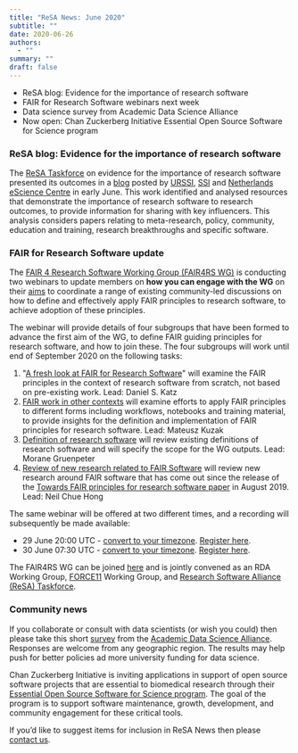 ```yaml
---
title: "ReSA News: June 2020"
subtitle: ""
date: 2020-06-26
authors:
  - ""
summary: ""
draft: false
---
```


- ReSA blog: Evidence for the importance of research software
- FAIR for Research Software webinars next week
- Data science survey from Academic Data Science Alliance
- Now open: Chan Zuckerberg Initiative Essential Open Source Software for Science program

### ReSA blog: Evidence for the importance of research software

The [ReSA Taskforce](http://www.researchsoft.org/resa-taskforces-join-us/) on evidence for the importance of research software presented its outcomes in a [blog](https://zenodo.org/record/3884311#.Xt7-NvJS-lM) posted by [URSSI](http://urssi.us/blog/2020/06/08/evidence-for-the-importance-of-research-software/), [SSI](https://www.software.ac.uk/blog/2020-06-08-evidence-importance-research-software) and [Netherlands eScience Centre](https://blog.esciencecenter.nl/evidence-for-the-importance-of-research-software-1cb4a49077f3) in early June. This work identified and analysed resources that demonstrate the importance of research software to research outcomes, to provide information for sharing with key influencers. This analysis considers papers relating to meta-research, policy, community, education and training, research breakthroughs and specific software.

### FAIR for Research Software update

The [FAIR 4 Research Software Working Group (FAIR4RS WG)](https://www.rd-alliance.org/groups/fair-4-research-software-fair4rs-wg) is conducting two webinars to update members on **how you can engage with the WG** on their [aims](https://www.rd-alliance.org/node/69317/case-statement) to coordinate a range of existing community-led discussions on how to define and effectively apply FAIR principles to research software, to achieve adoption of these principles.

The webinar will provide details of four subgroups that have been formed to advance the first aim of the WG, to define FAIR guiding principles for research software, and how to join these. The four subgroups will work until end of September 2020 on the following tasks:

1. "[A fresh look at FAIR for Research Software](https://docs.google.com/document/d/1TVgQtOBojRl4fvb1kJwXPJOhdohkAWOiu4IV62VJwYg/edit)" will examine the FAIR principles in the context of research software from scratch, not based on pre-existing work. Lead: Daniel S. Katz
2. [FAIR work in other contexts](https://docs.google.com/document/d/19bPzMNv8UDXJftFadg_1BEucBhZKsZHoOxeT-3sudlM/edit) will examine efforts to apply FAIR principles to different forms including workflows, notebooks and training material, to provide insights for the definition and implementation of FAIR principles for research software. Lead: Mateusz Kuzak
3. [Definition of research software](https://docs.google.com/document/d/1PvYiYJxd7-vrmTusTvS8fYp47Wu6v-c_XMu-LjIBKio/edit) will review existing definitions of research software and will specify the scope for the WG outputs. Lead: Morane Gruenpeter
4. [Review of new research related to FAIR Software](https://docs.google.com/document/d/1lZHWh_WiiDtvoozELt9YgIp-mA2EzevD-D3soKwdKsA/edit) will review new research around FAIR software that has come out since the release of the [Towards FAIR principles for research software paper](https://eresearchnz.figshare.com/articles/Towards_FAIR_principles_for_research_software/11929617/1) in August 2019. Lead: Neil Chue Hong

The same webinar will be offered at two different times, and a recording will subsequently be made available:

* 29 June 20:00 UTC - [convert to your timezone](https://www.timeanddate.com/worldclock/fixedtime.html?msg=FAIR4ARS&iso=20200630T06&p1=47&ah=1). [Register here](https://register.gotowebinar.com/register/8602009836362305548).
* 30 June 07:30 UTC - [convert to your timezone](https://www.timeanddate.com/worldclock/fixedtime.html?msg=FAIR4ARS&iso=20200630T1730&p1=47&ah=1). [Register here](https://register.gotowebinar.com/register/7326822638747070220).

The FAIR4RS WG can be joined [here](https://www.rd-alliance.org/groups/fair-4-research-software-fair4rs-wg) and is jointly convened as an RDA Working Group, [FORCE11](https://www.force11.org/) Working Group, and [Research Software Alliance (ReSA) Taskforce](http://www.researchsoft.org/resa-taskforces-join-us/).

### Community news

If you collaborate or consult with data scientists (or wish you could) then please take this short [survey](https://www.surveygizmo.com/s3/5599648/survey-to-capture-benefits-of-data-scientists) from the [Academic Data Science Alliance](https://academicdatascience.org/). Responses are welcome from any geographic region. The results may help push for better policies ad more university funding for data science.

Chan Zuckerberg Initiative is inviting applications in support of open source software projects that are essential to biomedical research through their [Essential Open Source Software for Science program](https://chanzuckerberg.com/rfa/essential-open-source-software-for-science/). The goal of the program is to support software maintenance, growth, development, and community engagement for these critical tools.

If you’d like to suggest items for inclusion in ReSA News then please [contact us](/contact).
